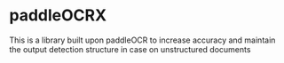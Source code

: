 # paddleOCRX
This is a library built upon paddleOCR to increase accuracy and maintain the output detection structure in case on unstructured documents
